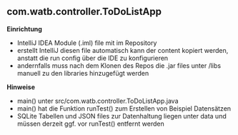 com.watb.controller.ToDoListApp
---

**Einrichtung**

- IntelliJ IDEA Module (.iml) file mit im Repository
- erstellt IntelliJ diesen file automatisch kann der content kopiert werden, anstatt die run config über die IDE zu konfigurieren
- andernfalls muss nach dem Klonen des Repos die .jar files unter /libs manuell zu den libraries hinzugefügt werden

**Hinweise**

- main() unter src/com.watb.controller.ToDoListApp.java
- main() hat die Funktion runTest() zum Erstellen von Beispiel Datensätzen
- SQLite Tabellen und JSON files zur Datenhaltung liegen unter data und müssen derzeit ggf. vor runTest() entfernt werden